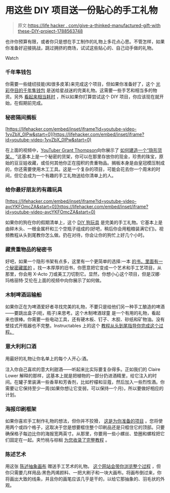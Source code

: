 # 用这些 DIY 项目送一份贴心的手工礼物

> 原文:[https://life hacker . com/give-a-thinked-manufactured-gift-with these-DIY-project-1788563748](https://lifehacker.com/give-a-thoughtful-handmade-gift-with-these-diy-project-1788563748)

也许你预算有限，或者你只是想在手工制作的礼物上多花点心思。不管怎样，如果你准备好迎接挑战，跳过拥挤的商场，试试这些贴心的、自己动手做的礼物。

Watch

### 千年隼钱包

你需要一些缝纫技能(和很多皮革)来完成这个项目，但如果你准备好了，这个 [光彩夺目的千年隼钱包](http://lifehacker.com/this-glowing-millennium-falcon-purse-is-the-diy-project-1749742271#_ga=1.78341526.340597121.1478304849) 是送给星战迷的完美礼物。这需要一些手艺和相当多的物资。另外 [看起来相当耗时](http://www.instructables.com/id/DIY-Millennium-Falcon-Purse/#intro) ，所以如果你打算尝试这个 DIY 项目，你应该现在就开始，在假期前完成。

### 秘密隔间搁板

 [https://lifehacker.com/embed/inset/iframe?id=youtube-video-1yvZbX_0lPw&start=0](https://lifehacker.com/embed/inset/iframe?id=youtube-video-1yvZbX_0lPw&start=0) 

在上面的视频中，[YouTuber Grant Thompson](https://www.youtube.com/channel/UC1zZE_kJ8rQHgLTVfobLi_g)向你展示了 [如何建造一个“隐形货架，](https://lifehacker.com/hide-your-valuables-in-this-diy-secret-compartment-shel-1786150113) ”这基本上是一个秘密的货架，你可以在那里存放你的现金，珍贵的珠宝，原始的豆豆娃收藏，或任何其他你正在囤积的贵重物品。搁板本身是由皇冠模压制成的，你还需要使用木工工具。这是一个复杂的项目，可能会花去你一个周末的时间，但它会成为一个有趣的手工礼物送给你清单上的人。

### 给你最好朋友的有趣玩具

 [https://lifehacker.com/embed/inset/iframe?id=youtube-video-avcYKFOmcZA&start=0](https://lifehacker.com/embed/inset/iframe?id=youtube-video-avcYKFOmcZA&start=0) 

如果你的狗在你的假期清单上，这个 [DIY 狗玩具](http://lifehacker.com/this-diy-dog-toy-keeps-your-pet-busy-for-hours-1786644196) 是完美的手工礼物。它基本上是由碎木头、一根金属杆和三个空瓶子组成的(好吧，稍后你会用粗粮装满它们)。视频教程从头到尾教你怎么做。扔在对待，你会让你的狗忙上好几个小时。

### 藏贵重物品的秘密书

好吧，如果一个隐形书架有点多，这里有一个更简单的选择:一本 [的书，里面有一个秘密藏匿的](http://lifehacker.com/make-a-secret-compartment-book-for-hiding-valuables-1788560364) 。找一本厚厚的旧书，你愿意把它变成一个艺术和手工艺项目，从那里，你会用 X-Acto 刀或美工刀切割它。显然，你想小心这个项目，但是汉娜·玛格丽特·艾伦在上面的视频中向你展示了如何做。

### 木制啤酒运输船

如果你正在为啤酒爱好者寻找完美的礼物，不要只是给他们另一种手工酿造的啤酒——要跳出盒子(呃，瓶子)来思考。这个木制啤酒球童 是一个有用的礼物，看起来也很棒。你需要一些电动工具，还有硬木板、钉子、木胶、砂纸和矿物油。没有壁挂式开瓶器也不完整。Instructables 上的这个 [教程从头到尾指导你完成这个过程。](http://www.instructables.com/id/DIY-Solid-Walnut-Wood-Beer-Caddie/?ALLSTEPS) 

### 意大利利口酒

用最好的礼物让你名单上的每个人开心:酒。

注入你自己喜欢的意大利甜酒——听起来比实际要复杂得多。正如我们的 Claire Lower 解释的那样，这基本上就是把植物的一部分扔进酒精里，给它注入的时间。在罐子里装满一些香草和芳香剂，比如柠檬和豆蔻，然后加入一些烈性酒。你需要让它保持至少一周(如果你想让它变弱，可以保持一个月)，所以要做好相应的计划。

### 海报印刷框架

如果你喜欢手工制作礼物的想法，但你并不狡猾， [这是为你准备的项目](http://lifehacker.com/make-these-affordable-classy-diy-poster-frames-1781920565#_ga=1.78341526.340597121.1478304849) 。您将使用两个或四个格子，这取决于您是想要框住整个印刷品还是只框住它的顶部。只要确保格子每边比你的海报宽两英寸。从那里，你要用一些小螺丝、垫圈和螺栓把它们固定在一起。夹竹桃与棕榈 [为您收录了完整教程](http://oleanderandpalm.com/2015/04/diy-chart-and-poster-frame.html) 。

### 陈述艺术

用这张 [陈述抽象画布](https://lifehacker.com/make-a-simple-striking-piece-of-abstract-art-on-the-ch-1777152368) 赠送手工艺术的礼物。 [这个网站会带你浏览整个过程](http://www.danslelakehouse.com/2012/02/simple-but-striking-diy-painting.html) ，但你只需要几样用品:黑色丙烯颜料、一把大刷子和一块大画布。将画布倒过来，你将画出大致的线条，并且你的画笔应该几乎是干的，以给它那抽象的、羽毛状的外观。